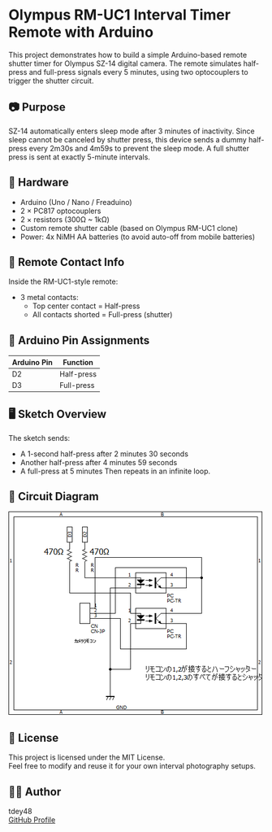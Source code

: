 # Olympus RM-UC1 Interval Timer Remote with Arduino

This project demonstrates how to build a simple Arduino-based remote shutter timer for Olympus SZ-14 digital camera. The remote simulates half-press and full-press signals every 5 minutes, using two optocouplers to trigger the shutter circuit.

## 📷 Purpose

SZ-14 automatically enters sleep mode after 3 minutes of inactivity. Since sleep cannot be canceled by shutter press, this device sends a dummy half-press every 2m30s and 4m59s to prevent the sleep mode. A full shutter press is sent at exactly 5-minute intervals.

## 🔧 Hardware

- Arduino (Uno / Nano / Freaduino)
- 2 × PC817 optocouplers
- 2 × resistors (300Ω ~ 1kΩ)
- Custom remote shutter cable (based on Olympus RM-UC1 clone)
- Power: 4x NiMH AA batteries (to avoid auto-off from mobile batteries)

## 🔌 Remote Contact Info

Inside the RM-UC1-style remote:

- 3 metal contacts:
  - Top center contact = Half-press
  - All contacts shorted = Full-press (shutter)

## 🔌 Arduino Pin Assignments

| Arduino Pin | Function       |
|-------------|----------------|
| D2          | Half-press     |
| D3          | Full-press     |

## 🖥️ Sketch Overview

The sketch sends:
- A 1-second half-press after 2 minutes 30 seconds
- Another half-press after 4 minutes 59 seconds
- A full-press at 5 minutes
Then repeats in an infinite loop.

## 🧠 Circuit Diagram

![Circuit Diagram](circuit_diagram.png)


## 📜 License

This project is licensed under the MIT License.  
Feel free to modify and reuse it for your own interval photography setups.

## 🙋‍♂️ Author

tdey48  
[GitHub Profile](https://github.com/tdey48)
